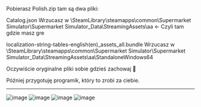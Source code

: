 Pobierasz Polish.zip
tam są dwa pliki:

Catalog.json
Wrzucasz w \SteamLibrary\steamapps\common\Supermarket Simulator\Supermarket Simulator_Data\StreamingAssets\aa  <- Czyli tam gdzie masz gre


localization-string-tables-english(en)_assets_all.bundle
Wrzucasz w \SteamLibrary\steamapps\common\Supermarket Simulator\Supermarket Simulator_Data\StreamingAssets\aa\StandaloneWindows64


Oczywiście oryginalne pliki sobie gdzieś zachowaj 🙂

Później przygotuję programik, który to zrobi za ciebie.

--------------------------------------------------------------------------------
![image](https://github.com/AdyUPL/SupermarketSimulator-Addons/assets/52855292/95a2d2cd-4781-470a-b6ad-ef5b5de5ca33)
![image](https://github.com/AdyUPL/SupermarketSimulator-Addons/assets/52855292/fa027f8c-877c-4ec1-bd32-b8d1a14b8f55)
![image](https://github.com/AdyUPL/SupermarketSimulator-Addons/assets/52855292/10dba43a-e85a-4ece-96e5-f3bad711259b)
![image](https://github.com/AdyUPL/SupermarketSimulator-Addons/assets/52855292/e13187db-9b3a-4700-a483-ddad37e97f6b)

